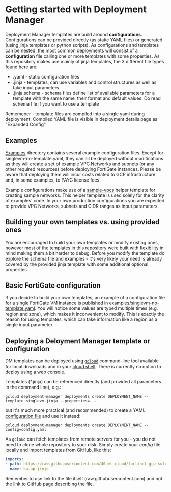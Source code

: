 # Getting started with Deployment Manager

Deployment Manager templates are build around **configurations**. Configurations can be provided directly (as static YAML files) or generated (using jinja templates or python scripts). As configurations and templates can be nested, the most common deployments will consist of a **configuration** file calling one or more templates with some properties. As this repository makes use mainly of jinja templates, the 3 different file types found here are:
- .yaml - static configuration files
- .jinja - templates, can use variables and control structures as well as take input parameters
- .jinja.schema - schema files define list of available parameters for a template with the same name, their format and default values. Do read schema file if you want to use a template

Rememeber - template files are compiled into a single yaml during deployment. Compiled YAML file is visible in deployment details page as "Expanded Config".

## Examples
[Examples](../examples/) directory contains several example configuration files. Except for singlevm-no-template.yaml, they can all be deployed without modifications as they will create a set of example VPC Networks and subnets (or any other required resources) before deploying FortiGate instances. Please be aware that deploying them will incur costs related to GCP infrastructure and, in some examples, to PAYG license fees.

Example configurations make use of a [sample-vpcs](../examples/sample-vpcs.jinja) helper template for creating sample networks. This helper template is used solely for the clarity of examples' code. In your own production configurations you are expected to provide VPC Networks, subnets and CIDR ranges as input parameters.

## Building your own templates vs. using provided ones
You are encouraged to build your own templates or modify existing ones, however most of the templates in this repository were built with flexibility in mind making them a bit harder to debug. Before you modify the template do explore the schema file and examples - it's very likely your need is already covered by the provided jinja template with some additional optional properties.

## Basic FortiGate configuration
If you decide to build your own templates, an example of a configuration file for a single FortiGate VM instance is published in [examples/singlevm-no-template.yaml](../examples/singlevm-no-template.yaml). You will notice some values are typed multiple times (e.g. region and zone), which makes it inconvenient to modify. This is exactly the reason for using templates, which can take information like a region as a single input parameter.

## Deploying a Deloyment Manager template or configuration
DM templates can be deployed using [`gcloud`](https://cloud.google.com/sdk) command-line tool available for local downloads and in your [cloud shell](https://cloud.google.com/shell/docs/using-cloud-shell). There is currently no option to deploy using a web console.

Templates (\*.jinja) can be referenced directly (and provided all parameters in the command line), e.g.:
```
gcloud deployment-manager deployments create DEPLOYMENT_NAME --template singlevm.jinja --properties=...
```
but it's much more practical (and recommended) to create a YAML [configuration file](https://cloud.google.com/deployment-manager/docs/configuration/create-basic-configuration) and use it instead:
```
gcloud deployment-manager deployments create DEPLOYMENT_NAME --config=config.yaml
```

As `gcloud` can fetch templates from remote servers for you - you do not need to clone whole repository to your disk. Simply create your *config* file locally and import templates from GitHub, like this:
```yaml
imports:
- path: https://raw.githubusercontent.com/40net-cloud/fortinet-gcp-solutions/master/gcp-dm/fortigate/ha-ap.jinja
  name: ha-ap.jinja
```

Remember to use link to the file itself (raw.githubusercontent.com) and not the link to GitHub page describing the file.
